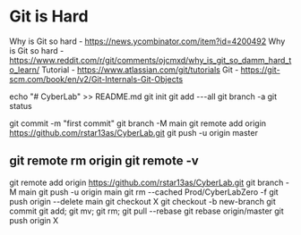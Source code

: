 
# Git is Hard

Why is Git so hard - https://news.ycombinator.com/item?id=4200492
Why is Git so hard - https://www.reddit.com/r/git/comments/ojcmxd/why_is_git_so_damm_hard_to_learn/
Tutorial - https://www.atlassian.com/git/tutorials
Git - https://git-scm.com/book/en/v2/Git-Internals-Git-Objects

echo "# CyberLab" >> README.md
git init
git add ---all
git branch -a
git status

git commit -m "first commit"
git branch -M main
git remote add origin https://github.com/rstar13as/CyberLab.git
git push -u origin master


git remote rm origin
git remote -v
------
git remote add origin https://github.com/rstar13as/CyberLab.git
git branch -M main
git push -u origin main
git rm --cached Prod/CyberLabZero -f
git push origin --delete main
git checkout X
git checkout -b new-branch
git commit
git add; git mv; git rm; 
git pull --rebase
git rebase origin/master
git push origin X